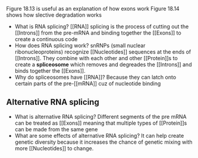 Figure 18.13 is useful as an explanation of how exons work
Figure 18.14 shows how slective degradation works

- What is RNA splicing?
	[[RNA]] splicing is the process of cutting out the [[Introns]] from the pre-mRNA and binding together the [[Exons]] to create a continuous code
- How does RNA splicing work?
	snRNPs (small nuclear ribonucleoproteins) recognize [[Nucleotides]] sequences at the ends of [[Introns]]. They combine with each other and other [[Protein]]s to create a **spliceosome** which removes and degreades the [[Introns]] and binds together the [[Exons]].
- Why do spliceosomes have [[RNA]]?
	Because they can latch onto certain parts of the pre-[[mRNA]] cuz of nucleotide binding

## Alternative RNA splicing
- What is alternative RNA splicing?
	Different segments of the pre mRNA can be treated as [[Exons]] meaning that multiple types of [[Protein]]s can be made from the same gene
- What are some effects of alternative RNA splicing?
	It can help create genetic diversity because it increases the chance of genetic mixing with more [[Nucleotides]] to change.